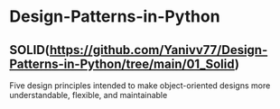 # Design-Patterns-in-Python

## SOLID(https://github.com/Yanivv77/Design-Patterns-in-Python/tree/main/01_Solid)
Five design principles intended to make object-oriented designs more understandable, flexible, and maintainable
